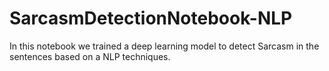 # SarcasmDetectionNotebook-NLP
In this notebook we trained a deep learning model to detect Sarcasm in the sentences based on a NLP techniques. 
